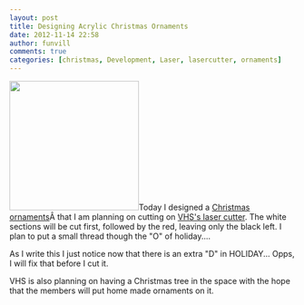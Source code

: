 ```yaml
---
layout: post
title: Designing Acrylic Christmas Ornaments
date: 2012-11-14 22:58
author: funvill
comments: true
categories: [christmas, Development, Laser, lasercutter, ornaments]
---
```

<img class="size-full wp-image-2987 alignright" title="orderments" src="http://www.abluestar.com/blog/wp-content/uploads/2012/11/orderments.png" alt="" width="228" height="228" />Today I designed a <a href="http://en.wikipedia.org/wiki/Christmas_ornament">Christmas ornaments</a>Â that I am planning on cutting on <a href="http://vancouver.hackspace.ca/wp/">VHS's laser cutter</a>. The white sections will be cut first, followed by the red, leaving only the black left. I plan to put a small thread though the "O" of holiday....

As I write this I just notice now that there is an extra "D" in HOLIDAY... Opps, I will fix that before I cut it.

VHS is also planning on having a Christmas tree in the space with the hope that the members will put home made ornaments on it.

&nbsp;
